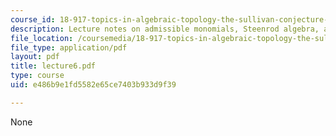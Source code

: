 ```yaml
---
course_id: 18-917-topics-in-algebraic-topology-the-sullivan-conjecture-fall-2007
description: Lecture notes on admissible monomials, Steenrod algebra, and Adem relations.
file_location: /coursemedia/18-917-topics-in-algebraic-topology-the-sullivan-conjecture-fall-2007/e486b9e1fd5582e65ce7403b933d9f39_lecture6.pdf
file_type: application/pdf
layout: pdf
title: lecture6.pdf
type: course
uid: e486b9e1fd5582e65ce7403b933d9f39

---
```

None